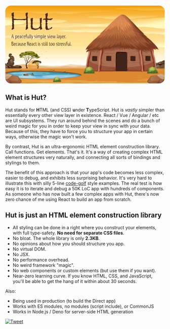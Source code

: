 <p align="center">
	<img src="docs/cover.png" alt="Hut Cover Image">
</p>

## What is Hut?

Hut stands for **H**TML (and CSS) **u**nder **T**ypeScript. Hut is *vastly* simpler than essentially every other view layer in existence. React / Vue / Angular / etc are UI subsystems. They run around behind the scenes and do a bunch of weird magic for you in order to keep your view in sync with your data. Because of this, they have to force you to structure your app in certain ways, otherwise the magic won't work.

By contrast, Hut is an ultra-ergonomic HTML element construction library. Call functions. Get elements. That's it. It's a way of creating complex HTML element structures very naturally, and connecting all sorts of bindings and stylings to them. 

The benefit of this approach is that your app's code becomes less complex, easier to debug, and exhibits less surprising behavior. It's very hard to illustrate this with silly 5-line [code-golf](https://en.wikipedia.org/wiki/Code_golf) style examples. The real test is how easy it is to iterate and debug a 50K LoC app with hundreds of components. As someone who has now built a few complex apps with Hut, there's now zero chance of me using React to build an app from scratch.

## Hut is just an HTML element construction library

- All styling can be done in a right where you construct your elements, with full type-safety. **No need for separate CSS files**.
- No bloat. The whole library is only **2.3KB**.
- No opinions about how you should structure you app.
- No virtual DOM.
- No JSX.
- No performance overhead.
- No weird framework "magic".
- No web components or custom elements (but use them if you want).
- Near-zero learning curve. If you know HTML, CSS, and JavaScript, you'll be able to get the hang of it within about 30 seconds.

Also: 

- Being used in production (to build the Direct app)
- Works with ES modules, no modules (script include), or CommonJS
- Works in Node.js / Deno for server-side HTML generation


[![Tweet](https://img.shields.io/twitter/url/http/shields.io.svg?style=social)](https://twitter.com/intent/tweet?text=Is%20React%20too%20complicated%3F%20Give%20Hut.js%20a%20go.&url=https://github.com/paul-go/Hut)

